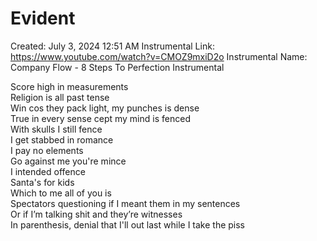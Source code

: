 # Evident

Created: July 3, 2024 12:51 AM
Instrumental Link: https://www.youtube.com/watch?v=CMOZ9mxiD2o
Instrumental Name: Company Flow - 8 Steps To Perfection Instrumental
     
Score high in measurements  
Religion is all past tense  
Win cos they pack light, my punches is dense  
True in every sense cept my mind is fenced  
With skulls I still fence  
I get stabbed in romance  
I pay no elements  
Go against me you're mince  
I intended offence  
Santa's for kids  
Which to me all of you is  
Spectators questioning if I meant them in my sentences  
Or if I’m talking shit and they’re witnesses  
In parenthesis, denial that I'll out last while I take the piss  